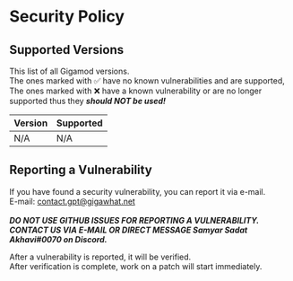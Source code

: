 # Security Policy

## Supported Versions

This list of all Gigamod versions.<br>
The ones marked with :white_check_mark: have no known vulnerabilities and are supported,<br>
The ones marked with :x: have a known vulnerability or are no longer supported thus they ***should NOT be used!***<br>

| Version | Supported          |
| ------- | ------------------ |
| N/A     | N/A                |

## Reporting a Vulnerability

If you have found a security vulnerability, you can report it via e-mail.<br>
E-mail: contact.gpt@gigawhat.net
<br>
<br>
***DO NOT USE GITHUB ISSUES FOR REPORTING A VULNERABILITY.<br>
CONTACT US VIA E-MAIL OR DIRECT MESSAGE Samyar Sadat Akhavi#0070 on Discord.***

After a vulnerability is reported, it will be verified.<br>
After verification is complete, work on a patch will start immediately.
